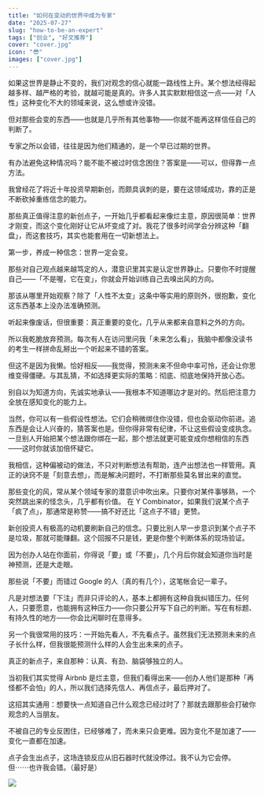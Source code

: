 ```yaml
---
title: "如何在变动的世界中成为专家"
date: "2025-07-27"
slug: "how-to-be-an-expert"
tags: ["创业", "好文推荐"]
cover: "cover.jpg"
icon: "😎"
images: ["cover.jpg"]
---
```

如果这世界是静止不变的，我们对观念的信心就能一路线性上升。某个想法经得起越多样、越严格的考验，就越可能是真的。许多人其实默默相信这一点——对「人性」这种变化不大的领域来说，这么想或许没错。



但对那些会变的东西——也就是几乎所有其他事物——你就不能再这样信任自己的判断了。



专家之所以会错，往往是因为他们精通的，是一个早已过期的世界。



有办法避免这种情况吗？能不能不被过时信念困住？答案是——可以，但得靠一点方法。



我曾经花了将近十年投资早期新创，而颇具讽刺的是，要在这领域成功，靠的正是不断砍掉重练信念的能力。



那些真正值得注意的新创点子，一开始几乎都看起来像烂主意，原因很简单：世界才刚变，而这个变化刚好让它从坏变成了对。我花了很多时间学会分辨这种「翻盘」，而这套技巧，其实也能套用在一切新想法上。



第一步，养成一种信念：世界一定会变。



那些对自己观点越来越笃定的人，潜意识里其实是认定世界静止。只要你不时提醒自己——「不是喔，它在变」，你就会开始训练自己去嗅出风的方向。



那该从哪里开始观察？除了「人性不太变」这条中等实用的原则外，很抱歉，变化这东西基本上没办法准确预测。



听起来像废话，但很重要：真正重要的变化，几乎从来都来自意料之外的方向。



所以我乾脆放弃预测。每次有人在访问里问我「未来怎么看」，我脑中都像没读书的考生一样拼命乱掰出一个听起来不错的答案。



但这不是因为我懒。恰好相反——我觉得，预测未来不但命中率可怜，还会让你思维变得僵硬。与其乱猜，不如选择更实际的策略：彻底、彻底地保持开放心态。



别自以为知道方向，先诚实地承认——我根本不知道哪边才是对的。然后把注意力全放在感知变化的能力上。



当然，你可以有一些假设性想法。它们会稍微绑住你没错，但也会驱动你前进。追东西是会让人兴奋的，猜答案也是。但你得非常有纪律，不让这些假设变成执念。
一旦别人开始把某个想法跟你绑在一起，那个想法就更可能变成你想相信的东西——这时你就该加倍怀疑它。



我相信，这种偏被动的做法，不只对判断想法有帮助，连产出想法也一样管用。真正的诀窍不是「刻意去想」，而是解决问题时，不打断那些莫名冒出来的直觉。



那些变化的风，常从某个领域专家的潜意识中吹出来。只要你对某件事够熟，一个突然跳出来的怪念头，几乎都有价值。
在 Y Combinator，如果我们说某个点子「疯了点」，那通常是称赞——搞不好还比「这点子不错」更赞。



新创投资人有极高的动机要刷新自己的信念。只要比别人早一步意识到某个点子不是垃圾，那就可能赚翻。这个回报不只是钱，更是你整个判断体系的现场验证。



因为创办人站在你面前，你得说「要」或「不要」，几个月后你就会知道你当时是神预测，还是大走眼。



那些说「不要」而错过 Google 的人（真的有几个），这笔帐会记一辈子。



凡是对想法要「下注」而非只评论的人，基本上都拥有这种自我纠错压力。任何人，只要愿意，也能拥有这种压力——你只要公开写下自己的判断。写在有标题、有持久性的地方——你会比闲聊时在意得多。



另一个我很常用的技巧：一开始先看人，不先看点子。虽然我们无法预测未来的点子长什么样，但我很能预测什么样的人会生出未来的点子。



真正的新点子，来自那种：认真、有劲、脑袋够独立的人。



当初我们其实觉得 Airbnb 是烂主意，但我们看得出来——创办人他们是那种「再怪都不会怕」的人，所以我们选择先信人、再信点子，最后押对了。



这招其实通用：想要快一点知道自己什么观念已经过时了？那就去跟那些会打破你观念的人当朋友。



不被自己的专业反困住，已经够难了，而未来只会更难。因为变化不是加速了——变化一直都在加速。



点子会生出点子，这场连锁反应从旧石器时代就没停过。我不认为它会停。
但⋯⋯也许我会错。（最好是）




![](https://prod-files-secure.s3.us-west-2.amazonaws.com/112d0858-5090-4d34-a606-b75eb8d65fd2/46476355-9cf3-4e99-9b7a-3531bc426380/1000202064.png?X-Amz-Algorithm=AWS4-HMAC-SHA256&X-Amz-Content-Sha256=UNSIGNED-PAYLOAD&X-Amz-Credential=ASIAZI2LB46654NKIOON%2F20250914%2Fus-west-2%2Fs3%2Faws4_request&X-Amz-Date=20250914T091118Z&X-Amz-Expires=3600&X-Amz-Security-Token=IQoJb3JpZ2luX2VjEN%2F%2F%2F%2F%2F%2F%2F%2F%2F%2F%2FwEaCXVzLXdlc3QtMiJHMEUCIQD62Ga9UIcFJhTikMg69aqv61IfZuF8DdGQJEkidXqMDAIgQl8kyrsdPulJ%2FU6i2La36%2FwEVHuQusMzlZQTYYFMQk8q%2FwMIWBAAGgw2Mzc0MjMxODM4MDUiDIRsYiv02SP3sr%2BPbyrcAxnLa5PqjL3JFPUMs7M48srYcBfezClr3okork7ejrrhkGgulZGlQTJqlsDMUTguxiLvbSbnptYOnJt4QAfcAF3A3dJAQFiyMAaFYiVk8ig4wDnwCTtpio7ZvZt%2Fnw6pHtfzhICtB1P3Xm02LnPvhpOczMVgmLJNroG2SSs%2FV4E9baRX5%2FgmhWsVooQl7c6e3CxZd%2B7MCsBQmm%2FU%2Bubjp%2FvmLin%2BwqXQKBwttT9LkeCVJIXd0KX7J5evRGnhXjaT2TxKQ0TfHCJ922ILnyB5uFuwbXWSSEnz24hbg1pf6K6YuhIkQvnruVREq1S768em0o2JWkouXsotUfeJw%2BozQ2nh8hWJ4%2Blp8o4lvMQLMrkIMDNLMd8%2F0vGnuMP%2BG4rA0tq8rTdetl1SYnUQtJcmuKcFD%2BsA7W7jtMOKgPuokk7QOtVstYAAeQ8Hojzl2cl1Ut%2BUDVAoyLkin0C%2Bg0XAXEeQyqZ%2FnkyAVuQvbG31lsmkcQ99Meya5rSV54Y8TomtdtAgOILrmRXMaXMPnXTGA9XBL0t3OozMcSJ1eYOJqVdhTJ4X6%2FHmBSKrGOdDDUykKXF7az7WSsejB04TYl8Q%2BRmR0na9FFkQW3vUjj3Fg3ON1Jbzq25owJfT02TCMNvPmcYGOqUBTec0vvQxWfbhibpj7idNUpwmj7ihg6ttAdmiKDCeyBXGMCzIa71KiAH0BwKXP89sKaveD0BKA99DqWqxchxk22z%2Brj2hKF8HaBcDaGvRSj6NZO%2FuZZdI%2BbQS2oSaWhyIpY9eEKmtJMfjTU82qk%2FPmF4JYqRvZrAq9BuRoYwCmfme735MVwlOoHECRw46hayuy%2FJ2vwLfZUMoRouEcpa%2BSiDTUkZm&X-Amz-Signature=fef0a9b208eeb8142fd7596d307e2c6315d91f2d4c6936a8c89c52aaef3623e1&X-Amz-SignedHeaders=host&x-amz-checksum-mode=ENABLED&x-id=GetObject)

